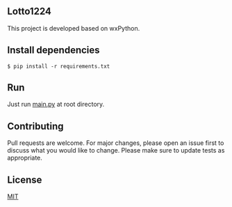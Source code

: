 ## Lotto1224
This project is developed based on wxPython.

## Install dependencies
`$
pip install -r requirements.txt
`

## Run
Just run [main.py](https://github.com/feelool007/Lotto1224/blob/master/main.py) at root directory.

## Contributing
Pull requests are welcome. For major changes, please open an issue first to discuss what you would like to change.
Please make sure to update tests as appropriate.

## License
[MIT](https://choosealicense.com/licenses/mit/)